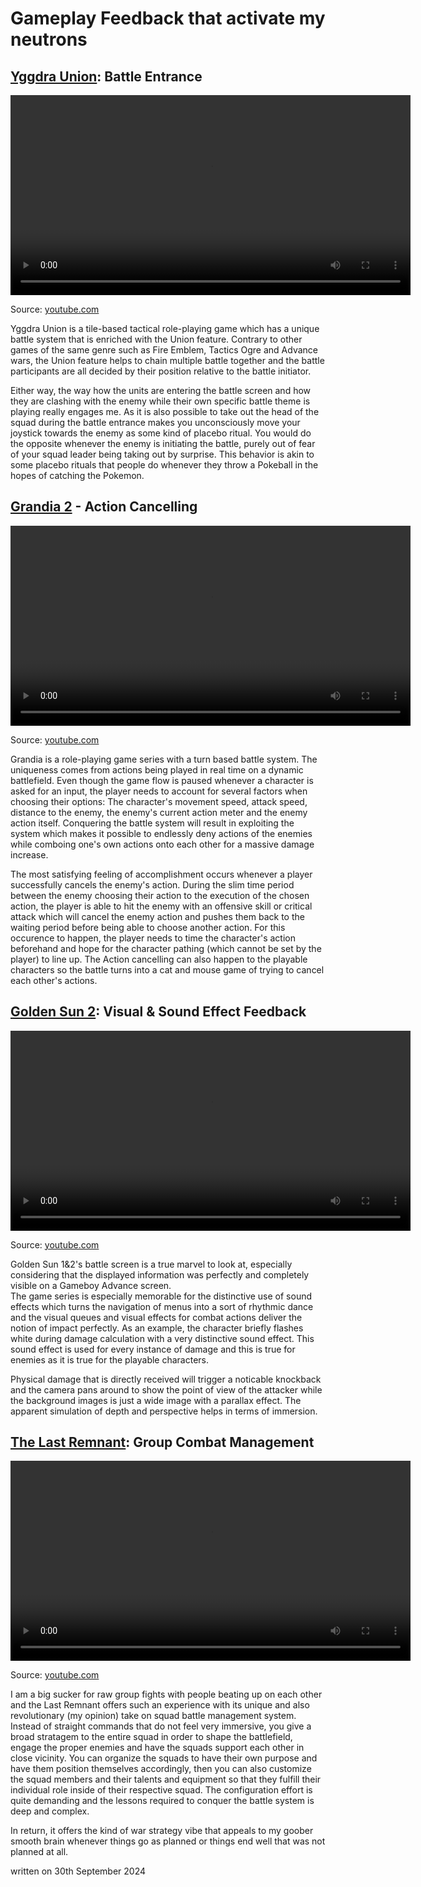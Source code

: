 # Gameplay Feedback that activate my neutrons

## [Yggdra Union](https://store.steampowered.com/app/2107860/Yggdra_Union/): Battle Entrance

<video width="640" controls>
    <source src="./gameplay00/yggdra.webm" type="video/webm" media="(min-width: 768px)" />
    <source src="./gameplay00/yggdra_mobile.mp4" type="video/mp4">
    Your browser does not support the video tag although you are free to download the <a href="./gameplay00/yggdra.webm">original</a> or <a href="./gameplay00/yggdra_mobile.mp4">compressed</a> file directly.
</video> 

Source: [youtube.com](https://youtu.be/Cczt6tHT6FE?si=4WjuMv9vRRYe6TOx&t=1266) 

Yggdra Union is a tile-based tactical role-playing game which has a unique battle system that is enriched with the Union feature. Contrary to other games of the same genre such as Fire Emblem, Tactics Ogre and Advance wars, the Union feature helps to chain multiple battle together and the battle participants are all decided by their position relative to the battle initiator.

Either way, the way how the units are entering the battle screen and how they are clashing with the enemy while their own specific battle theme is playing really engages me. As it is also possible to take out the head of the squad during the battle entrance makes you unconsciously move your joystick towards the enemy as some kind of placebo ritual. You would do the opposite whenever the enemy is initiating the battle, purely out of fear of your squad leader being taking out by surprise. This behavior is akin to some placebo rituals that people do whenever they throw a Pokeball in the hopes of catching the Pokemon.

## [Grandia 2](https://store.steampowered.com/app/330390/GRANDIA_II_HD_Remaster/?l=german) - Action Cancelling

<video width="640" controls>
    <source src="./gameplay00/grandia2.webm" type="video/webm" media="(min-width: 768px)" />
    <source src="./gameplay00/grandia2_mobile.mp4" type="video/mp4">
    Your browser does not support the video tag although you are free to download the <a href="./gameplay00/grandia2.webm">original</a> or <a href="./gameplay00/grandia2_mobile.mp4">compressed</a> file directly.
</video> 

Source: [youtube.com](https://youtu.be/eo7lyF2vfQU?si=uXI6nEadeQgVc8Kq&t=8417) 

Grandia is a role-playing game series with a turn based battle system. The uniqueness comes from actions being played in real time on a dynamic battlefield. Even though the game flow is paused whenever a character is asked for an input, the player needs to account for several factors when choosing their options: The character's movement speed, attack speed, distance to the enemy, the enemy's current action meter and the enemy action itself. Conquering the battle system will result in exploiting the system which makes it possible to endlessly deny actions of the enemies while comboing one's own actions onto each other for a massive damage increase.

The most satisfying feeling of accomplishment occurs whenever a player successfully cancels the enemy's action. During the slim time period between the enemy choosing their action to the execution of the chosen action, the player is able to hit the enemy with an offensive skill or critical attack which will cancel the enemy action and pushes them back to the waiting period before being able to choose another action. For this occurence to happen, the player needs to time the character's action beforehand and hope for the character pathing (which cannot be set by the player) to line up. The Action cancelling can also happen to the playable characters so the battle turns into a cat and mouse game of trying to cancel each other's actions.

## [Golden Sun 2](https://en.wikipedia.org/wiki/Golden_Sun:_The_Lost_Age): Visual & Sound Effect Feedback

<video width="640" controls>
    <source src="./gameplay00/goldensun2.webm" type="video/webm" media="(min-width: 768px)" />
    <source src="./gameplay00/goldensun2_mobile.mp4" type="video/mp4">
    Your browser does not support the video tag although you are free to download the <a href="./gameplay00/goldensun2.webm">original</a> or <a href="./gameplay00/goldensun2_mobile.mp4">compressed</a> file directly.
</video> 

Source: [youtube.com](https://youtu.be/1z6WHjeDTXU?si=TeEgHb7fhY-drhbk&t=857) 

Golden Sun 1&2's battle screen is a true marvel to look at, especially considering that the displayed information was perfectly and completely visible on a Gameboy Advance screen.  
The game series is especially memorable for the distinctive use of sound effects which turns the navigation of menus into a sort of rhythmic dance and the visual queues and visual effects for combat actions deliver the notion of impact perfectly. As an example, the character briefly flashes white during damage calculation with a very distinctive sound effect. This sound effect is used for every instance of damage and this is true for enemies as it is true for the playable characters. 

Physical damage that is directly received will trigger a noticable knockback and the camera pans around to show the point of view of the attacker while the background images is just a wide image with a parallax effect. The apparent simulation of depth and perspective helps in terms of immersion.

## [The Last Remnant](https://store.steampowered.com/app/23310/The_Last_Remnant/): Group Combat Management

<video width="640" controls>
    <source src="./gameplay00/lastremnant.webm" type="video/webm" media="(min-width: 768px)" />
    <source src="./gameplay00/lastremnant_mobile.mp4" type="video/mp4">
    Your browser does not support the video tag although you are free to download the <a href="./gameplay00/lastremnant.webm">original</a> or <a href="./gameplay00/lastremnant_mobile.mp4">compressed</a> file directly.
</video> 

Source: [youtube.com](https://www.youtube.com/live/VMJhBsr0MKo?si=l2Pl9lCm4HLR39no&t=4011) 

I am a big sucker for raw group fights with people beating up on each other and the Last Remnant offers such an experience with its unique and also revolutionary (my opinion) take on squad battle management system. Instead of straight commands that do not feel very immersive, you give a broad stratagem to the entire squad in order to shape the battlefield, engage the proper enemies and have the squads support each other in close vicinity. You can organize the squads to have their own purpose and have them position themselves accordingly, then you can also customize the squad members and their talents and equipment so that they fulfill their individual role inside of their respective squad. The configuration effort is quite demanding and the lessons required to conquer the battle system is deep and complex. 

In return, it offers the kind of war strategy vibe that appeals to my goober smooth brain whenever things go as planned or things end well that was not planned at all.

written on 30th September 2024